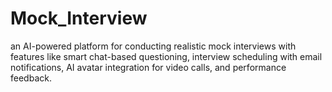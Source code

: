 # Mock_Interview
an AI-powered platform for conducting realistic mock interviews with features like smart chat-based questioning, interview scheduling with email notifications, AI avatar integration for video calls, and performance feedback.
